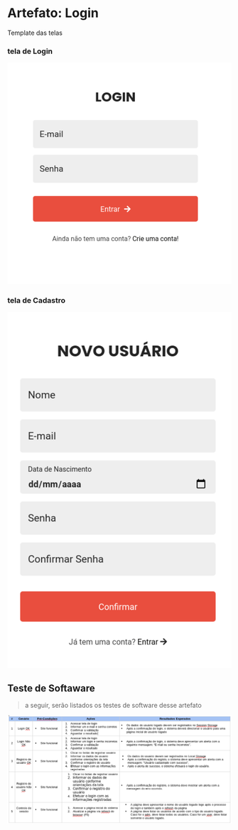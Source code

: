 # Artefato: Login

Template das telas

### tela de Login
<img width="512" alt="tela de login" src="../imagens/login.png"/>

### tela de Cadastro
<img width="512" alt="tela de cadastro" src="../imagens/cadastro.png"/>

## Teste de Softaware

> a seguir, serão listados os testes de software desse artefato

<img width="816" alt="testes de software" src="../imagens/teste-01.png"/>






